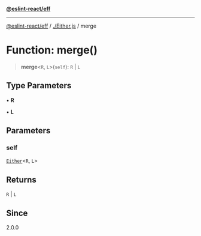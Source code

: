 [**@eslint-react/eff**](../../README.md)

***

[@eslint-react/eff](../../README.md) / [./Either.js](../README.md) / merge

# Function: merge()

> **merge**\<`R`, `L`\>(`self`): `R` \| `L`

## Type Parameters

• **R**

• **L**

## Parameters

### self

[`Either`](../type-aliases/Either.md)\<`R`, `L`\>

## Returns

`R` \| `L`

## Since

2.0.0
